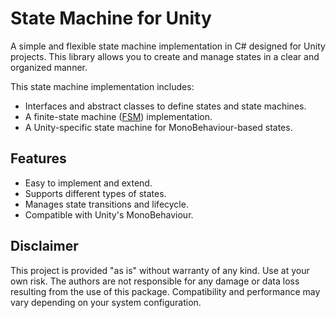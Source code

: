 # State Machine for Unity

A simple and flexible state machine implementation in C# designed for Unity projects. This library allows you to create and manage states in a clear and organized manner.

This state machine implementation includes:

- Interfaces and abstract classes to define states and state machines.
- A finite-state machine ([FSM](https://wikipedia.org/wiki/Finite-state_machine)) implementation.
- A Unity-specific state machine for MonoBehaviour-based states.


## Features
- Easy to implement and extend.
- Supports different types of states.
- Manages state transitions and lifecycle.
- Compatible with Unity's MonoBehaviour.


## Disclaimer
This project is provided "as is" without warranty of any kind. Use at your own risk. The authors are not responsible for any damage or data loss resulting from the use of this package. Compatibility and performance may vary depending on your system configuration.